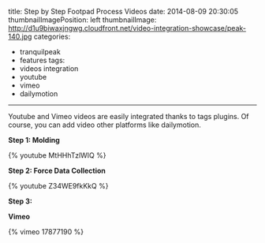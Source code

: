 title: Step by Step Footpad Process Videos
date: 2014-08-09 20:30:05
thumbnailImagePosition: left
thumbnailImage: http://d1u9biwaxjngwg.cloudfront.net/video-integration-showcase/peak-140.jpg
categories:
- tranquilpeak
- features
tags:
- videos integration
- youtube
- vimeo
- dailymotion
---

Youtube and Vimeo videos are easily integrated thanks to tags plugins. Of course, you can add video other platforms like dailymotion.
<!--more-->


**Step 1: Molding**

{% youtube MtHHhTzlWIQ %}

**Step 2: Force Data Collection**

{% youtube Z34WE9fkKkQ %}

**Step 3:**


**Vimeo**

{% vimeo 17877190 %}